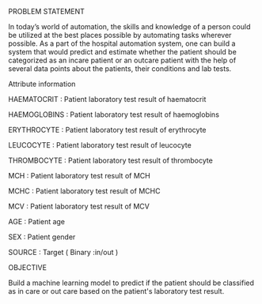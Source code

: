 PROBLEM STATEMENT

In today’s world of automation, the skills and knowledge of a person could be utilized at the best places possible by automating tasks wherever possible. As a part of the hospital automation system,
one can build a system that would predict and estimate whether the patient should be categorized as an incare patient or an outcare patient with the help of several data points about the patients, 
their conditions and lab tests.

Attribute information

HAEMATOCRIT : Patient laboratory test result of haematocrit

HAEMOGLOBINS : Patient laboratory test result of haemoglobins

ERYTHROCYTE : Patient laboratory test result of erythrocyte

LEUCOCYTE : Patient laboratory test result of leucocyte

THROMBOCYTE : Patient laboratory test result of thrombocyte

MCH : Patient laboratory test result of MCH

MCHC : Patient laboratory test result of MCHC

MCV : Patient laboratory test result of MCV

AGE : Patient age

SEX : Patient gender

SOURCE : Target ( Binary :in/out )

OBJECTIVE

Build a machine learning model to predict if the patient should be classified as in care or out care based on the patient's laboratory test result.
